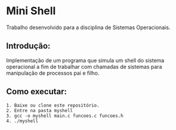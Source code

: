 # Mini Shell

Trabalho desenvolvido para a disciplina de Sistemas Operacionais.

## Introdução:
Implementação de um programa que simula um shell do sistema operacional a fim de trabalhar com chamadas de sistemas para manipulação de processos pai e filho.

## Como executar:
```
1. Baixe ou clone este repositório.
2. Entre na pasta myshell
3. gcc -o myshell main.c funcoes.c funcoes.h
4. ./myshell
```


